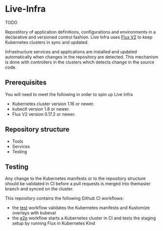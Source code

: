 # Live-Infra

TODO

Repostitory of application definitions, configurations and environments in a declarative and versioned control fashion. Live Infra uses [Flux V2](https://fluxcd.io/) to keep Kubernetes clusters in sync and updated. 

Infrastructure services and applications are installed and updated automatically when changes in the repository are detected. This mechanism is done with controllers in the clusters which detects change in the source code.

## Prerequisites

You will need to meet the following in order to spin up Live Infra

- Kubernetes cluster version 1.16 or newer.
- kubectl version 1.8 or newer.
- Flux V2 version 0.17.2 or newer.

## Repository structure

+ Tools
+ Services
+ Testing

## Testing

Any change to the Kubernetes manifests or to the repository structure should be validated in CI before a pull requests is merged into themaster branch and synced on the cluster.

This repository contains the following Github CI workflows:

* the [test](./.github/workflows/test.yaml) workflow validates the Kubernetes manifests and Kustomize overlays with kubeval
* the [e2e](./.github/workflows/e2e.yaml) workflow starts a Kubernetes cluster in CI and tests the staging setup by running Flux in Kubernetes Kind

